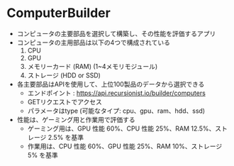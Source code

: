 # ComputerBuilder
  - コンピュータの主要部品を選択して構築し、その性能を評価するアプリ
  - コンピュータの主用部品は以下の4つで構成されている
    1. CPU
    2. GPU
    3. メモリーカード (RAM) (1~4メモリモジュール)
    4. ストレージ (HDD or SSD)
  - 各主要部品はAPIを使用して、上位100製品のデータから選択できる
    -  エンドポイント : https://api.recursionist.io/builder/computers
    -  GETリクエストでアクセス
    -  パラメータはtype (可能なタイプ: cpu、gpu、ram、hdd、ssd)
  - 性能は、ゲーミング用と作業用で評価する
    - ゲーミング用は、GPU 性能 60%、CPU 性能 25%、RAM 12.5%、ストレージ 2.5% を基準
    - 作業用は、CPU 性能 60%、GPU 性能 25%、RAM 10%、ストレージ 5% を基準
